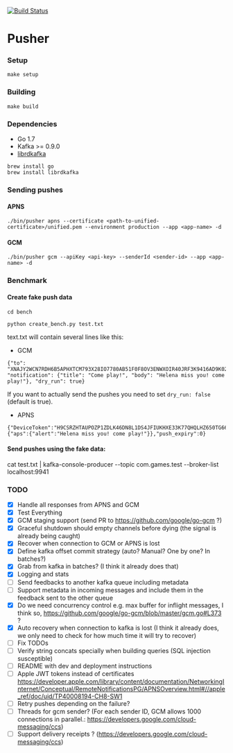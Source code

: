 [![Build Status](https://travis-ci.org/topfreegames/pusher.svg?branch=master)](https://travis-ci.org/topfreegames/pusher)

Pusher
======

### Setup

```
make setup
```

### Building

```
make build
```

### Dependencies
* Go 1.7
* Kafka >= 0.9.0
* [librdkafka](https://github.com/edenhill/librdkafka)

```
brew install go
brew install librdkafka
```

### Sending pushes

#### APNS

```
./bin/pusher apns --certificate <path-to-unified-certificate>/unified.pem --environment production --app <app-name> -d
```

#### GCM

```
./bin/pusher gcm --apiKey <api-key> --senderId <sender-id> --app <app-name> -d
```

### Benchmark

#### Create fake push data

```
cd bench

python create_bench.py test.txt

```

text.txt will contain several lines like this:

- GCM

```
{"to": "XNAJY2WCN7RDH6B5APHXTCM793X28IO7780AB51F0F8OV3ENWXOIR40JRF3K9416AD9K029NEE3XTA229NJC0Y6DHCBO13EE6IFO6VRF8FICJ317AC5I3N1FCSJ7KIVXMKZ088BJOVS3PPJUG9CWV1J2", "notification": {"title": "Come play!", "body": "Helena miss you! come play!"}, "dry_run": true}
```

If you want to actually send the pushes you need to set `dry_run: false` (default is true).

- APNS

```
{"DeviceToken":"H9CSRZHTAUPOZP1ZDLK46DN8L1DS4JFIUKHXE33K77QHQLHZ650TG66U49ZQGFZV","Payload":{"aps":{"alert":"Helena miss you! come play!"}},"push_expiry":0}
```

#### Send pushes using the fake data:

cat test.txt | kafka-console-producer --topic com.games.test --broker-list localhost:9941


### TODO

- [x] Handle all responses from APNS and GCM
- [x] Test Everything
- [x] GCM staging support (send PR to https://github.com/google/go-gcm ?)
- [x] Graceful shutdown should empty channels before dying (the signal is already being caught)
- [x] Recover when connection to GCM or APNS is lost
- [x] Define kafka offset commit strategy (auto? Manual? One by one? In batches?)
- [x] Grab from kafka in batches? (I think it already does that)
- [x] Logging and stats
- [ ] Send feedbacks to another kafka queue including metadata
- [ ] Support metadata in incoming messages and include them in the feedback sent to the other queue
- [x] Do we need concurrency control e.g. max buffer for inflight messages, I think so, https://github.com/google/go-gcm/blob/master/gcm.go#L373 ?
- [x] Auto recovery when connection to kafka is lost (I think it already does, we only need to check for how much time it will try to recover)
- [ ] Fix TODOs
- [ ] Verify string concats specially when building queries (SQL injection susceptible)
- [ ] README with dev and deployment instructions
- [ ] Apple JWT tokens instead of certificates https://developer.apple.com/library/content/documentation/NetworkingInternet/Conceptual/RemoteNotificationsPG/APNSOverview.html#//apple_ref/doc/uid/TP40008194-CH8-SW1
- [ ] Retry pushes depending on the failure?
- [ ] Threads for gcm sender? (For each sender ID, GCM allows 1000 connections in parallel.: https://developers.google.com/cloud-messaging/ccs)
- [ ] Support delivery receipts ? (https://developers.google.com/cloud-messaging/ccs)
